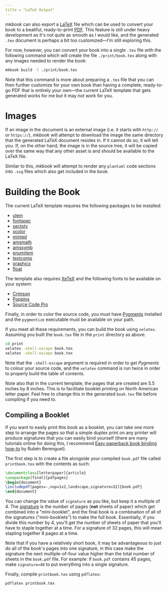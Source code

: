 ```yaml
---
title = "LaTeX Output"
---
```


_mkbook_ can also export a [LaTeX](https://www.latex-project.org/) file which can be used to convert your book to a beatiful, ready-to-print [PDF](https://en.wikipedia.org/wiki/PDF). This feature is still under heavy development as it's not quite as smooth as I would like, and the generated `.tex` document is perhaps a bit too customized—I'm still exploring this.

For now, however, you can convert your book into a single `.tex` file with the following command which will create the file `./print/book.tex` along with any images needed to render the book:

```sh
mkbook build -l ./print/book.tex
```

Note that this command is more about preparing a `.tex` file that you can then further customize for your own book than having a complete, ready-to-go PDF that is entirely your own—the current LaTeX template that gets generated works for me but it may not work for you.

# Images

If an image in the document is an external image (i.e. it starts with `http://` or `https://`), _mkbook_ will attempt to download the image the same directory that the generated LaTeX document resides in. If it cannot do so, it will tell you. If, on the other hand, the image is in the source tree, it will be copied over the same way that any other asset is and should be available to the LaTeX file.

Similar to this, _mkbook_ will attempt to render any `plantuml` code sections into `.svg` files which also get included in the book.

# Building the Book

The current LaTeX template requires the following packages to be installed:

* [ulem](https://ctan.org/pkg/ulem)
* [fontspec](https://ctan.org/pkg/fontspec)
* [sectsty](https://ctan.org/pkg/sectsty)
* [xcolor](https://ctan.org/pkg/xcolor)
* [minted](https://ctan.org/pkg/minted)
* [amsmath](https://ctan.org/pkg/amsmath)
* [amssymb](https://ctan.org/pkg/amssymb)
* [enumitem](https://ctan.org/pkg/enumitem)
* [textcomp](https://ctan.org/pkg/textcomp)
* [graphicx](https://ctan.org/pkg/graphicx)
* [float](https://ctan.org/pkg/float)

The template also requires [XeTeX](https://www.tug.org/xetex/) and the following fonts to be available on your system:

* [Crimson](https://github.com/skosch/Crimson)
* [Poppins](https://www.fontsquirrel.com/fonts/poppins)
* [Source Code Pro](https://github.com/adobe-fonts/source-code-pro)

Finally, in order to color the source code, you must have [Pygments](https://pygments.org/) installed and the `pygmentize` executable must be available on your path.

If you meet all these requirements, you can build the book using `xelatex`. Assuming you built the `book.tex` file in the `print` directory as above:

```sh
cd print
xelatex -shell-escape book.tex
xelatex -shell-escape book.tex
```

Note that the `-shell-escape` argument is required in order to get _Pygments_ to colour your source code, and the `xelatex` command is run twice in order to properly build the table of contents.

Note also that in the current template, the pages that are created are 5.5 inches by 8 inches. This is to facilitate booklet printing on North American letter paper. Feel free to change this in the generated `book.tex` file before compiling if you need to.

## Compiling a Booklet

If you want to easily print this book as a booklet, you can take one more step to arrange the pages so that a simple duplex print on any printer will produce signatures that you can easily bind yourself (there are many tutorials online for doing this, I recommend [Easy paperback book binding how-to](https://mostlymaths.net/2009/04/easy-paperback-book-binding-how-to.html/) by Rubén Berenguel).

The first step is to create a file alongside your compiled `book.pdf` file called `printbook.tex` with the contents as such:

```latex
\documentclass[letterpaper]{article}
\usepackage[final]{pdfpages}
\begin{document}
\includepdf[pages=-,nup=1x2,landscape,signature=32]{book.pdf}
\end{document}
```

You can change the value of `signature` as you like, but keep it a multiple of 4. The [signature](https://en.wikipedia.org/wiki/Section_(bookbinding)) is the number of pages (**not** sheets of paper) which get combined into a "mini-booklet", and the final book is a combination of all of the signatures ("mini-booklets") to make the full book. Essentially, if you divide this number by 4, you'll get the number of sheets of paper that you'll have to staple together at a time. For a signature of 32 pages, this will mean stapling together 8 pages at a time.

Note that if you have a relatively short book, it may be advantageous to just do all of the book's pages into one signature, in this case make the signature the next multiple-of-four value higher than the total number of sheets in the `book.pdf` file. For example: if `book.pdf` contains 45 pages, make `signature=48` to put everything into a single signature.

Finally, compile `printbook.tex` using `pdflatex`:

```sh
pdflatex printbook.tex
```
